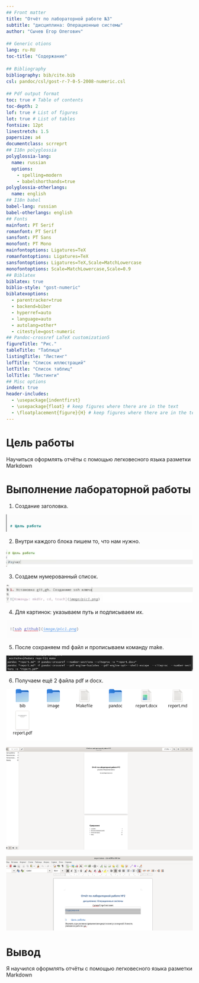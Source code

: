 ```yaml
---
## Front matter
title: "Отчёт по лабораторной работе №3"
subtitle: "дисциплина: Операционные системы"
author: "Сычев Егор Олегович"

## Generic otions
lang: ru-RU
toc-title: "Содержание"

## Bibliography
bibliography: bib/cite.bib
csl: pandoc/csl/gost-r-7-0-5-2008-numeric.csl

## Pdf output format
toc: true # Table of contents
toc-depth: 2
lof: true # List of figures
lot: true # List of tables
fontsize: 12pt
linestretch: 1.5
papersize: a4
documentclass: scrreprt
## I18n polyglossia
polyglossia-lang:
  name: russian
  options:
	- spelling=modern
	- babelshorthands=true
polyglossia-otherlangs:
  name: english
## I18n babel
babel-lang: russian
babel-otherlangs: english
## Fonts
mainfont: PT Serif
romanfont: PT Serif
sansfont: PT Sans
monofont: PT Mono
mainfontoptions: Ligatures=TeX
romanfontoptions: Ligatures=TeX
sansfontoptions: Ligatures=TeX,Scale=MatchLowercase
monofontoptions: Scale=MatchLowercase,Scale=0.9
## Biblatex
biblatex: true
biblio-style: "gost-numeric"
biblatexoptions:
  - parentracker=true
  - backend=biber
  - hyperref=auto
  - language=auto
  - autolang=other*
  - citestyle=gost-numeric
## Pandoc-crossref LaTeX customization5
figureTitle: "Рис."
tableTitle: "Таблица"
listingTitle: "Листинг"
lofTitle: "Список иллюстраций"
lotTitle: "Список таблиц"
lolTitle: "Листинги"
## Misc options
indent: true
header-includes:
  - \usepackage{indentfirst}
  - \usepackage{float} # keep figures where there are in the text
  - \floatplacement{figure}{H} # keep figures where there are in the text
---
```



# Цель работы

Научиться оформлять отчёты с помощью легковесного языка разметки Markdown


# Выполнение лабораторной работы

1. Создание заголовка.

![Заголовок](image/1.png)

2. Внутри каждого блока пишем то, что нам нужно.

![Текст](image/2.png)

3. Создаем нумерованный список.

![Список](image/3.png)

4. Для картинок: указываем путь и подписываем их.

![Картинка](image/4.png)

5. После сохраняем md файл и прописываем команду make.

![Компиляция](image/5.png)

6. Получаем ещё 2 файла pdf и docx.

![Каталог с файлами](image/6.png)

![pdf](image/7.png)

![docx](image/8.png)


# Вывод

Я научился оформлять отчёты с помощью легковесного языка разметки Markdown
